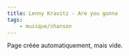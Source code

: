 ```yaml
---
title: Lenny Kravitz - Are you gonna
tags:
    - musique/chanson
---
```


Page créée automatiquement, mais vide.
